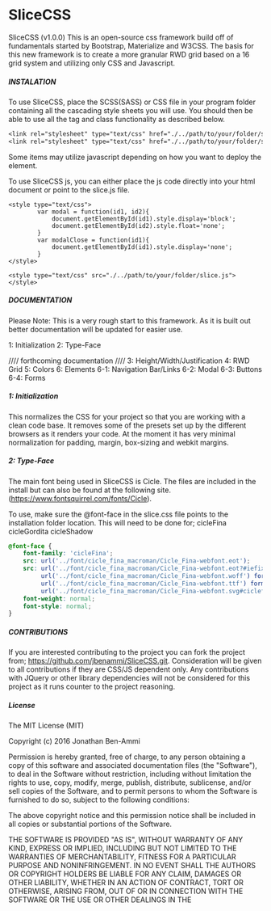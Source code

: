 # SliceCSS
SliceCSS
(v1.0.0)
This is an open-source css framework build off of fundamentals started by Bootstrap, Materialize and W3CSS.
The basis for this new framework is to create a more granular RWD grid based on a 16 grid system and utilizing only CSS and Javascript.


##### INSTALATION #####

To use SliceCSS, place the SCSS(SASS) or CSS file in your program folder containing all the cascading style sheets you will use.
You should then be able to use all the tag and class functionality as described below.

``` CSS
<link rel="stylesheet" type="text/css" href="./../path/to/your/folder/slice.css">
<link rel="stylesheet" type="text/css" href="./../path/to/your/folder/slice.scss">

```

Some items may utilize javascript depending on how you want to deploy the element.

To use SliceCSS js, you can either place the js code directly into your html document or point to the slice.js file.

``` JS
<style type="text/css">
		var modal = function(id1, id2){
			document.getElementById(id1).style.display='block';
			document.getElementById(id2).style.float='none';
		}
		var modalClose = function(id1){
			document.getElementById(id1).style.display='none';
		}
</style>
```

``` JS
<style type="text/css" src="./../path/to/your/folder/slice.js"></style>
```


##### DOCUMENTATION #####
Please Note:
This is a very rough start to this framework. As it is built out better documentation will be updated for easier use.

1: Initialization
2: Type-Face

//// forthcoming documentation ////
3: Height/Width/Justification
4: RWD Grid
5: Colors
6: Elements
	6-1: Navigation Bar/Links
	6-2: Modal
	6-3: Buttons
	6-4: Forms


##### 1: Initialization #####

This normalizes the CSS for your project so that you are working with a clean code base. It removes some of the presets set up by the different browsers as it renders your code.
At the moment it has very minimal normalization for padding, margin, box-sizing and webkit margins. 


##### 2: Type-Face #####

The main font being used in SliceCSS is Cicle. The files are included in the install but can also be found at the following site. (https://www.fontsquirrel.com/fonts/Cicle).

To use, make sure the @font-face in the slice.css file points to the installation folder location. This will need to be done for;
cicleFina
cicleGordita
cicleShadow

``` CSS
@font-face {
    font-family: 'cicleFina';
    src: url('../font/cicle_fina_macroman/Cicle_Fina-webfont.eot');
    src: url('../font/cicle_fina_macroman/Cicle_Fina-webfont.eot?#iefix') format('embedded-opentype'),
         url('../font/cicle_fina_macroman/Cicle_Fina-webfont.woff') format('woff'),
         url('../font/cicle_fina_macroman/Cicle_Fina-webfont.ttf') format('truetype'),
         url('../font/cicle_fina_macroman/Cicle_Fina-webfont.svg#ciclefina') format('svg');
    font-weight: normal;
    font-style: normal;
}
```


##### CONTRIBUTIONS #####

If you are interested contributing to the project you can fork the project from;
https://github.com/jbenammi/SliceCSS.git. 
Consideration will be given to all contributions if they are CSS/JS dependent only. Any contributions with JQuery or other library dependencies will not be considered for this project as it runs counter to the project reasoning.

##### License #####

The MIT License (MIT)

Copyright (c) 2016 Jonathan Ben-Ammi

Permission is hereby granted, free of charge, to any person obtaining a copy
of this software and associated documentation files (the "Software"), to deal
in the Software without restriction, including without limitation the rights
to use, copy, modify, merge, publish, distribute, sublicense, and/or sell
copies of the Software, and to permit persons to whom the Software is
furnished to do so, subject to the following conditions:

The above copyright notice and this permission notice shall be included in all
copies or substantial portions of the Software.

THE SOFTWARE IS PROVIDED "AS IS", WITHOUT WARRANTY OF ANY KIND, EXPRESS OR
IMPLIED, INCLUDING BUT NOT LIMITED TO THE WARRANTIES OF MERCHANTABILITY,
FITNESS FOR A PARTICULAR PURPOSE AND NONINFRINGEMENT. IN NO EVENT SHALL THE
AUTHORS OR COPYRIGHT HOLDERS BE LIABLE FOR ANY CLAIM, DAMAGES OR OTHER
LIABILITY, WHETHER IN AN ACTION OF CONTRACT, TORT OR OTHERWISE, ARISING FROM,
OUT OF OR IN CONNECTION WITH THE SOFTWARE OR THE USE OR OTHER DEALINGS IN THE

